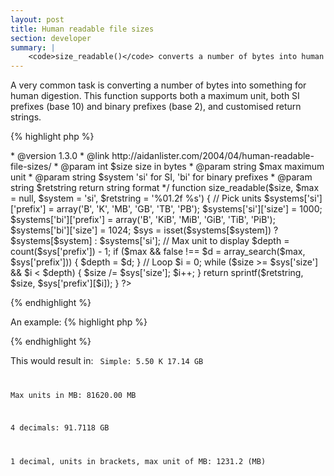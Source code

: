 ```yaml
---
layout: post
title: Human readable file sizes
section: developer
summary: |
    <code>size_readable()</code> converts a number of bytes into human readable form.
---
```

A very common task is converting a number of bytes into something for human digestion. This function supports both a maximum unit, both SI prefixes (base 10) and binary prefixes (base 2), and customised return strings.

{% highlight php %}
<?php
/**
 * Return human readable sizes
 *
 * @author      Aidan Lister <aidan@php.net>
 * @version     1.3.0
 * @link        http://aidanlister.com/2004/04/human-readable-file-sizes/
 * @param       int     $size        size in bytes
 * @param       string  $max         maximum unit
 * @param       string  $system      'si' for SI, 'bi' for binary prefixes
 * @param       string  $retstring   return string format
 */
function size_readable($size, $max = null, $system = 'si', $retstring = '%01.2f %s')
{
    // Pick units
    $systems['si']['prefix'] = array('B', 'K', 'MB', 'GB', 'TB', 'PB');
    $systems['si']['size']   = 1000;
    $systems['bi']['prefix'] = array('B', 'KiB', 'MiB', 'GiB', 'TiB', 'PiB');
    $systems['bi']['size']   = 1024;
    $sys = isset($systems[$system]) ? $systems[$system] : $systems['si'];
 
    // Max unit to display
    $depth = count($sys['prefix']) - 1;
    if ($max && false !== $d = array_search($max, $sys['prefix'])) {
        $depth = $d;
    }
 
    // Loop
    $i = 0;
    while ($size >= $sys['size'] && $i < $depth) {
        $size /= $sys['size'];
        $i++;
    }
 
    return sprintf($retstring, $size, $sys['prefix'][$i]);
}
?>
{% endhighlight %}

An example:
{% highlight php %}
<?php
// Simple
echo "Simple:\n";
echo size_readable(5500), "\n";
echo size_readable(17139812000), "\n";
 
// Maximum unit
echo "Max units in MB:\n";
echo size_readable(81620000000, 'MB'), "\n";
 
// 4 decimal accuracy
echo "4 decimals:\n";
echo size_readable(91711816100, null, true, '%01.4f %s'), "\n";
 
// 1 decimal accuracy, units in brackets, max unit in MB
echo "1 decimal, units in brackets, max unit of MB:\n";
$size = disk_total_space('/home');
echo size_readable($size, 'MB', true, '%01.1f (%s)');
?>
{% endhighlight %}

This would result in:
<code>
Simple:
5.50 K
17.14 GB

Max units in MB:
81620.00 MB

4 decimals:
91.7118 GB

1 decimal, units in brackets, max unit of MB:
1231.2 (MB)
</code>